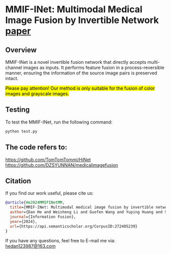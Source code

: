 # MMIF-INet: Multimodal Medical Image Fusion by Invertible Network [paper]([https://example.com/example-paper.pdf](https://www.sciencedirect.com/science/article/abs/pii/S1566253524004445?dgcid=author))

## Overview
MMIF-INet is a novel invertible fusion network that directly accepts multi-channel images as inputs. It performs feature fusion in a process-reversible manner, ensuring the information of the source image pairs is preserved intact.

<mark>Please pay attention! Our method is only suitable for the fusion of color images and grayscale images.</mark>

## Testing
To test the MMIF-INet, run the following command:
```bash
python test.py
```
## The code refers to: 
https://github.com/TomTomTommi/HiNet  
https://github.com/DZSYUNNAN/medicalimagefusion  

## Citation
If you find our work useful, please cite us:
```bibtex
@article{He2024MMIFINetMM,
  title={MMIF-INet: Multimodal medical image fusion by invertible network},
  author={Dan He and Weisheng Li and Guofen Wang and Yuping Huang and Shiqiang Liu},
  journal={Information Fusion},
  year={2024},
  url={https://api.semanticscholar.org/CorpusID:272405239}
}
```

If you have any questions, feel free to E-mail me via: hedan123987@163.com
